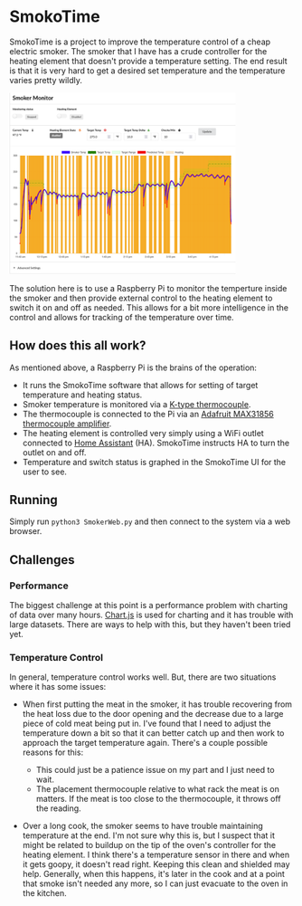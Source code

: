# SmokoTime

SmokoTime is a project to improve the temperature control of a cheap electric smoker.  The smoker that I have has a crude controller for the heating element that doesn't provide a temperature setting.  The end result is that it is very hard to get a desired set temperature and the temperature varies pretty wildly.

<img src="media/Smoker_Monitor_screenshot.png" width="400">

The solution here is to use a Raspberry Pi to monitor the temperture inside the smoker and then provide external control to the heating element to switch it on and off as needed.  This allows for a bit more intelligence in the control and allows for tracking of the temperature over time.

## How does this all work?

As mentioned above, a Raspberry Pi is the brains of the operation:
 * It runs the SmokoTime software that allows for setting of target temperature and heating status.
 * Smoker temperature is monitored via a [K-type thermocouple](https://www.auberins.com/index.php?main_page=product_info&cPath=20_3&products_id=327).
 * The thermocouple is connected to the Pi via an [Adafruit MAX31856 thermocouple amplifier](https://www.adafruit.com/product/3263).
 * The heating element is controlled very simply using a WiFi outlet connected to [Home Assistant](https://home-assistant.io) (HA).  SmokoTime instructs HA to turn the outlet on and off.
 * Temperature and switch status is graphed in the SmokoTime UI for the user to see.

## Running

Simply run `python3 SmokerWeb.py` and then connect to the system via a web browser.

## Challenges

### Performance

The biggest challenge at this point is a performance problem with charting of data over many hours.  [Chart.js](https://www.chartjs.org/) is used for charting and it has trouble with large datasets.  There are ways to help with this, but they haven't been tried yet.

### Temperature Control

In general, temperature control works well.  But, there are two situations where it has some issues:

* When first putting the meat in the smoker, it has trouble recovering from the heat loss due to the door opening and the decrease due to a large piece of cold meat being put in.  I've found that I need to adjust the temperature down a bit so that it can better catch up and then work to approach the target temperature again.  There's a couple possible reasons for this:
  * This could just be a patience issue on my part and I just need to wait.
  * The placement thermocouple relative to what rack the meat is on matters.  If the meat is too close to the thermocouple, it throws off the reading.

* Over a long cook, the smoker seems to have trouble maintaining temperature at the end.  I'm not sure why this is, but I suspect that it might be related to buildup on the tip of the oven's controller for the heating element.  I think there's a temperature sensor in there and when it gets goopy, it doesn't read right.  Keeping this clean and shielded may help.  Generally, when this happens, it's later in the cook and at a point that smoke isn't needed any more, so I can just evacuate to the oven in the kitchen.